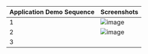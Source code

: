 | Application Demo Sequence | Screenshots |
| --- | --- |
| 1 | ![image](https://user-images.githubusercontent.com/94409754/197884017-f960a167-c6b3-47a7-8445-56e49bab8082.png) |
| 2 | ![image](https://user-images.githubusercontent.com/94409754/197884112-ad91b091-5fd3-47cb-9f0d-4e9b297430d7.png) |
| 3 | 
